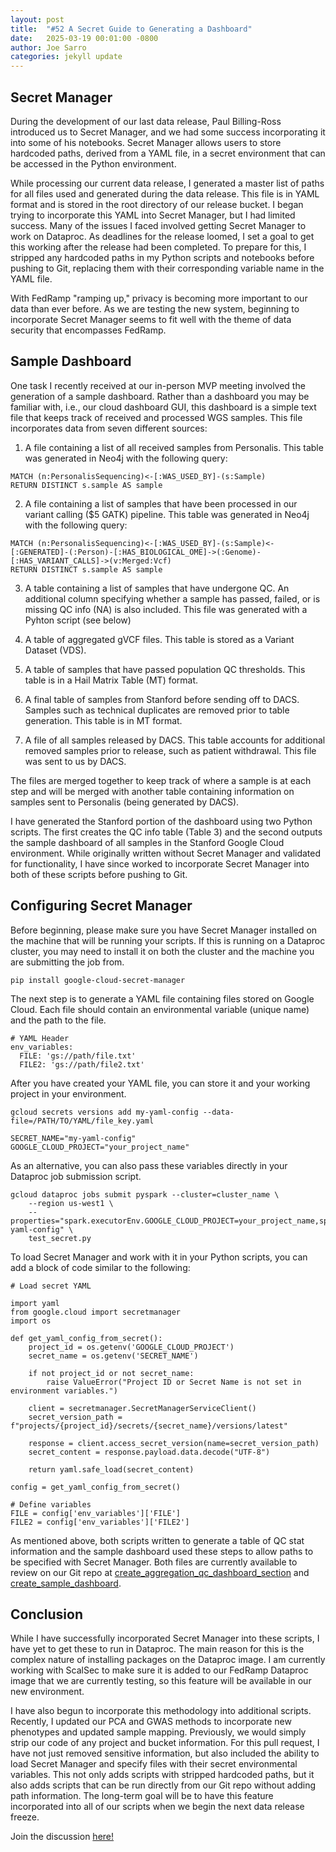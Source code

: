 ```yaml
---
layout: post
title:  "#52 A Secret Guide to Generating a Dashboard"
date:   2025-03-19 00:01:00 -0800
author: Joe Sarro
categories: jekyll update
---
```


## Secret Manager
During the development of our last data release, Paul Billing-Ross introduced us to Secret Manager, and we had some success incorporating it into some of his notebooks. Secret Manager allows users to store hardcoded paths, derived from a YAML file, in a secret environment that can be accessed in the Python environment.

While processing our current data release, I generated a master list of paths for all files used and generated during the data release. This file is in YAML format and is stored in the root directory of our release bucket. I began trying to incorporate this YAML into Secret Manager, but I had limited success. Many of the issues I faced involved getting Secret Manager to work on Dataproc. As deadlines for the release loomed, I set a goal to get this working after the release had been completed. To prepare for this, I stripped any hardcoded paths in my Python scripts and notebooks before pushing to Git, replacing them with their corresponding variable name in the YAML file.

With FedRamp "ramping up," privacy is becoming more important to our data than ever before. As we are testing the new system, beginning to incorporate Secret Manager seems to fit well with the theme of data security that encompasses FedRamp.

## Sample Dashboard
One task I recently received at our in-person MVP meeting involved the generation of a sample dashboard. Rather than a dashboard you may be familiar with, i.e., our cloud dashboard GUI, this dashboard is a simple text file that keeps track of received and processed WGS samples. This file incorporates data from seven different sources:

1. A file containing a list of all received samples from Personalis. This table was generated in Neo4j with the following query:

```
MATCH (n:PersonalisSequencing)<-[:WAS_USED_BY]-(s:Sample)
RETURN DISTINCT s.sample AS sample
```

2. A file containing a list of samples that have been processed in our variant calling ($5 GATK) pipeline. This table was generated in Neo4j with the following query:

```
MATCH (n:PersonalisSequencing)<-[:WAS_USED_BY]-(s:Sample)<-[:GENERATED]-(:Person)-[:HAS_BIOLOGICAL_OME]->(:Genome)-[:HAS_VARIANT_CALLS]->(v:Merged:Vcf)
RETURN DISTINCT s.sample AS sample
```

3. A table containing a list of samples that have undergone QC. An additional column specifying whether a sample has passed, failed, or is missing QC info (NA) is also included. This file was generated with a Pyhton script (see below)

4. A table of aggregated gVCF files. This table is stored as a Variant Dataset (VDS).

5. A table of samples that have passed population QC thresholds. This table is in a Hail Matrix Table (MT) format.

6. A final table of samples from Stanford before sending off to DACS. Samples such as technical duplicates are removed prior to table generation. This table is in MT format.

7. A file of all samples released by DACS. This table accounts for additional removed samples prior to release, such as patient withdrawal. This file was sent to us by DACS.

The files are merged together to keep track of where a sample is at each step and will be merged with another table containing information on samples sent to Personalis (being generated by DACS).

I have generated the Stanford portion of the dashboard using two Python scripts. The first creates the QC info table (Table 3) and the second outputs the sample dashboard of all samples in the Stanford Google Cloud environment. While originally written without Secret Manager and validated for functionality, I have since worked to incorporate Secret Manager into both of these scripts before pushing to Git.

## Configuring Secret Manager
Before beginning, please make sure you have Secret Manager installed on the machine that will be running your scripts. If this is running on a Dataproc cluster, you may need to install it on both the cluster and the machine you are submitting the job from.

```
pip install google-cloud-secret-manager
```

The next step is to generate a YAML file containing files stored on Google Cloud. Each file should contain an environmental variable (unique name) and the path to the file.

```
# YAML Header
env_variables:
  FILE: 'gs://path/file.txt'
  FILE2: 'gs://path/file2.txt'
```

After you have created your YAML file, you can store it and your working project in your environment.

```
gcloud secrets versions add my-yaml-config --data-file=/PATH/TO/YAML/file_key.yaml

SECRET_NAME="my-yaml-config"
GOOGLE_CLOUD_PROJECT="your_project_name"
```
As an alternative, you can also pass these variables directly in your Dataproc job submission script.

```
gcloud dataproc jobs submit pyspark --cluster=cluster_name \
    --region us-west1 \
    --properties="spark.executorEnv.GOOGLE_CLOUD_PROJECT=your_project_name,spark.executorEnv.SECRET_NAME=my-yaml-config" \
    test_secret.py
```
To load Secret Manager and work with it in your Python scripts, you can add a block of code similar to the following:

```
# Load secret YAML

import yaml
from google.cloud import secretmanager
import os

def get_yaml_config_from_secret():
    project_id = os.getenv('GOOGLE_CLOUD_PROJECT')
    secret_name = os.getenv('SECRET_NAME')

    if not project_id or not secret_name:
        raise ValueError("Project ID or Secret Name is not set in environment variables.")

    client = secretmanager.SecretManagerServiceClient()
    secret_version_path = f"projects/{project_id}/secrets/{secret_name}/versions/latest"

    response = client.access_secret_version(name=secret_version_path)
    secret_content = response.payload.data.decode("UTF-8")

    return yaml.safe_load(secret_content)

config = get_yaml_config_from_secret()

# Define variables
FILE = config['env_variables']['FILE']
FILE2 = config['env_variables']['FILE2']
```

As mentioned above, both scripts written to generate a table of QC stat information and the sample dashboard used these steps to allow paths to be specified with Secret Manager. Both files are currently available to review on our Git repo at [create_aggregation_qc_dashboard_section](https://github.com/a-big-data-genomics/mvp-wgs-snp-indel-release/blob/main/SNPs-Indels/data_release_2023/SCRIPTS/create_aggregation_qc_dashboard_section_correct_cutoffs.py) and [create_sample_dashboard](https://github.com/a-big-data-genomics/mvp-wgs-snp-indel-release/blob/main/SNPs-Indels/data_release_2023/SCRIPTS/create_sample_dashboard.py).

## Conclusion
While I have successfully incorporated Secret Manager into these scripts, I have yet to get these to run in Dataproc. The main reason for this is the complex nature of installing packages on the Dataproc image. I am currently working with ScalSec to make sure it is added to our FedRamp Dataproc image that we are currently testing, so this feature will be available in our new environment.

I have also begun to incorporate this methodology into additional scripts. Recently, I updated our PCA and GWAS methods to incorporate new phenotypes and updated sample mapping. Previously, we would simply strip our code of any project and bucket information. For this pull request, I have not just removed sensitive information, but also included the ability to load Secret Manager and specify files with their secret environmental variables. This not only adds scripts with stripped hardcoded paths, but it also adds scripts that can be run directly from our Git repo without adding path information. The long-term goal will be to have this feature incorporated into all of our scripts when we begin the next data release freeze.

Join the discussion [here!](https://github.com/orgs/va-big-data-genomics/discussions/53)
